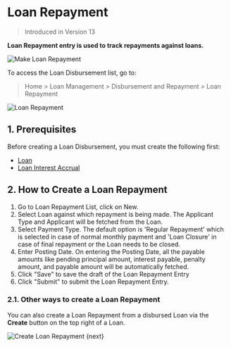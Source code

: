 <!-- add-breadcrumbs -->
# Loan Repayment
> Introduced in Version 13

**Loan Repayment entry is used to track repayments against loans.**

<img class="screenshot" alt="Make Loan Repayment" src="{{docs_base_url}}/assets/img/loan-management/loan-repayment-flow.png">

To access the Loan Disbursement list, go to:
> Home > Loan Management > Disbursement and Repayment > Loan Repayment


<img class="screenshot" alt="Loan Repayment" src="{{docs_base_url}}/assets/img/loan-management/loan-repayment.png">

## 1. Prerequisites
Before creating a Loan Disbursement, you must create the following first:

* [Loan](/docs/user/manual/en/loan-management/loan)
* [Loan Interest Accrual](/docs/user/manual/en/loan-management/loan-interest-accrual)


## 2. How to Create a Loan Repayment
1. Go to Loan Repayment List, click on New.
2. Select Loan against which repayment is being made. The Applicant Type and Applicant will be fetched from the Loan.
3. Select Payment Type. The default option is 'Regular Repayment' which is selected in case of normal monthly payment and 'Loan Closure' in case of final repayment or the Loan needs to be closed.
4. Enter Posting Date. On entering the Posting Date, all the payable amounts like pending principal amount, interest payable, penalty amount, and payable amount will be automatically fetched.
7. Click "Save" to save the draft of the Loan Repayment Entry
8. Click "Submit" to submit the Loan Repayment Entry.

### 2.1. Other ways to create a Loan Repayment
You can also create a Loan Repayment from a disbursed Loan via the **Create** button on the top right of a Loan.

<img class="screenshot" alt="Create Loan Repayment" src="{{docs_base_url}}/assets/img/loan-management/create-loan-repayment.png">
{next}



